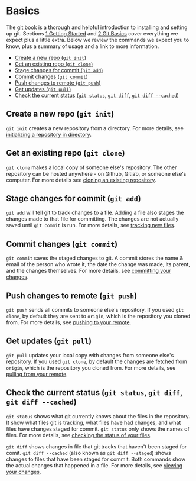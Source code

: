 # Basics

The [git book](https://git-scm.com/book) is a thorough and helpful introduction to installing and setting up git.
Sections [1 Getting Started](https://git-scm.com/book/en/v2/Getting-Started-About-Version-Control) and [2 Git Basics](https://git-scm.com/book/en/v2/Git-Basics-Getting-a-Git-Repository) cover everything we expect plus a little extra.
Below we review the commands we expect you to know, plus a summary of usage and a link to more information.

<!-- START doctoc generated TOC please keep comment here to allow auto update -->
<!-- DON'T EDIT THIS SECTION, INSTEAD RE-RUN doctoc TO UPDATE -->


- [Create a new repo (`git init`)](#create-a-new-repo-git-init)
- [Get an existing repo (`git clone`)](#get-an-existing-repo-git-clone)
- [Stage changes for commit (`git add`)](#stage-changes-for-commit-git-add)
- [Commit changes (`git commit`)](#commit-changes-git-commit)
- [Push changes to remote (`git push`)](#push-changes-to-remote-git-push)
- [Get updates (`git pull`)](#get-updates-git-pull)
- [Check the current status (`git status`, `git diff`, `git diff --cached`)](#check-the-current-status-git-status-git-diff-git-diff---cached)

<!-- END doctoc generated TOC please keep comment here to allow auto update -->


## Create a new repo (`git init`)

`git init` creates a new repository from a directory.
For more details, see [initializing a repository in directory](https://git-scm.com/book/en/v2/Git-Basics-Getting-a-Git-Repository#Initializing-a-Repository-in-an-Existing-Directory).


## Get an existing repo (`git clone`)

`git clone` makes a local copy of someone else's repository.
The other repository can be hosted anywhere - on Github, Gitlab, or someone else's computer.
For more details see [cloning an existing repository](https://git-scm.com/book/en/v2/Git-Basics-Getting-a-Git-Repository#Cloning-an-Existing-Repository).


## Stage changes for commit (`git add`)

`git add` will tell git to track changes to a file.
Adding a file also stages the changes made to that file for committing.
The changes are not actually saved until `git commit` is run.
For more details, see [tracking new files](https://git-scm.com/book/en/v2/Git-Basics-Recording-Changes-to-the-Repository#Tracking-New-Files).


## Commit changes (`git commit`)

`git commit` saves the staged changes to git.
A commit stores the name & email of the person who wrote it, the date the change was made, its parent, and the changes themselves.
For more details, see [committing your changes](https://git-scm.com/book/en/v2/Git-Basics-Recording-Changes-to-the-Repository#Committing-Your-Changes).


## Push changes to remote (`git push`)

`git push` sends all commits to someone else's repository.
If you used `git clone`, by default they are sent to `origin`, which is the repository you cloned from.
For more details, see [pushing to your remote](https://git-scm.com/book/en/v2/Git-Basics-Working-with-Remotes#Pushing-to-Your-Remotes).


## Get updates (`git pull`)

`git pull` updates your local copy with changes from someone else's repository.
If you used `git clone`, by default the changes are fetched from `origin`, which is the repository you cloned from.
For more details, see [pulling from your remote](https://git-scm.com/book/en/v2/Git-Basics-Working-with-Remotes#Fetching-and-Pulling-from-Your-Remotes).


## Check the current status (`git status`, `git diff`, `git diff --cached`)

`git status` shows what git currently knows about the files in the repository.
It show what files git is tracking, what files have had changes, and what files have changes staged for commit.
`git status` only shows the names of files.
For more details, see [checking the status of your files](https://git-scm.com/book/en/v2/Git-Basics-Recording-Changes-to-the-Repository#Checking-the-Status-of-Your-Files).

`git diff` shows changes in file that git tracks that haven't been staged for comit.
`git diff --cached` (also known as `git diff --staged`) shows changes to files that have been staged for commit.
Both commands show the actual changes that happened in a file.
For more details, see [viewing your changes](https://git-scm.com/book/en/v2/Git-Basics-Recording-Changes-to-the-Repository#Viewing-Your-Staged-and-Unstaged-Changes).
